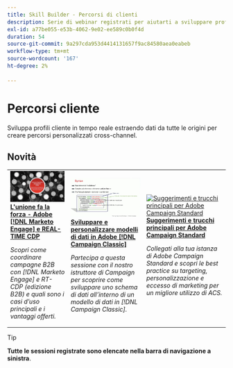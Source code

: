 ```yaml
---
title: Skill Builder - Percorsi di clienti
description: Serie di webinar registrati per aiutarti a sviluppare profili cliente in tempo reale estraendo dati da tutte le origini per creare percorsi personalizzati cross-channel.
exl-id: a77be055-e53b-4062-9e02-ee589c0b0f4d
duration: 54
source-git-commit: 9a297cda953d4414131657f9ac84580aea0eabeb
workflow-type: tm+mt
source-wordcount: '167'
ht-degree: 2%

---
```


# Percorsi cliente

Sviluppa profili cliente in tempo reale estraendo dati da tutte le origini per creare percorsi personalizzati cross-channel.

## Novità

<table>
<tr>
  <td>
    <a href="https://experienceleague.adobe.com/docs/skill-builder-events/skill-builder/customer-journeys/2022/b2b-campaigns.html">
      <img alt="L&apos;unione fa la forza - Adobe [!DNL Marketo Engage] e REAL-TIME CDP" src="assets/343824.jpeg" />
    </a>
     <div>
      <a href="https://experienceleague.adobe.com/docs/skill-builder-events/skill-builder/customer-journeys/2022/b2b-campaigns.html">
        <strong>L'unione fa la forza - Adobe [!DNL Marketo Engage] e REAL-TIME CDP</strong>
      </a>
    </div>
    <p>
    <em>Scopri come coordinare campagne B2B con [!DNL Marketo Engage] e RT-CDP (edizione B2B) e quali sono i casi d’uso principali e i vantaggi offerti.</em>
    <p>
  </td>
  <td>
    <a href="https://experienceleague.adobe.com/docs/skill-builder-events/skill-builder/customer-journeys/2022/data-models.html">
      <img alt="Sviluppare e personalizzare modelli di dati in Adobe [!DNL Campaign Classic]" src="assets/343829.jpeg" />
    </a>
     <div>
      <a href="https://experienceleague.adobe.com/docs/skill-builder-events/skill-builder/customer-journeys/2022/data-models.html">
        <strong>Sviluppare e personalizzare modelli di dati in Adobe [!DNL Campaign Classic]</strong>
      </a>
    </div>
    <p>
    <em>Partecipa a questa sessione con il nostro istruttore di Campaign per scoprire come sviluppare uno schema di dati all’interno di un modello di dati in [!DNL Campaign Classic].</em>
    <p>
  </td>  
  <td>
    <a href="https://experienceleague.adobe.com/docs/skill-builder-events/skill-builder/customer-journeys/2022/tips-and-tricks.html">
      <img alt="Suggerimenti e trucchi principali per Adobe Campaign Standard" src="https://video.tv.adobe.com/v/343828?format=jpeg" />
    </a>
     <div>
      <a href="https://experienceleague.adobe.com/docs/skill-builder-events/skill-builder/customer-journeys/2022/tips-and-tricks.html">
        <strong>Suggerimenti e trucchi principali per Adobe Campaign Standard</strong>
      </a>
    </div>
    <p>
    <em>Collegati alla tua istanza di Adobe Campaign Standard e scopri le best practice su targeting, personalizzazione e eccesso di marketing per un migliore utilizzo di ACS.</em>
    <p>
  </td>
</tr>
</table>

>[!TIP]
>
>**Tutte le sessioni registrate sono elencate nella barra di navigazione a sinistra**.

